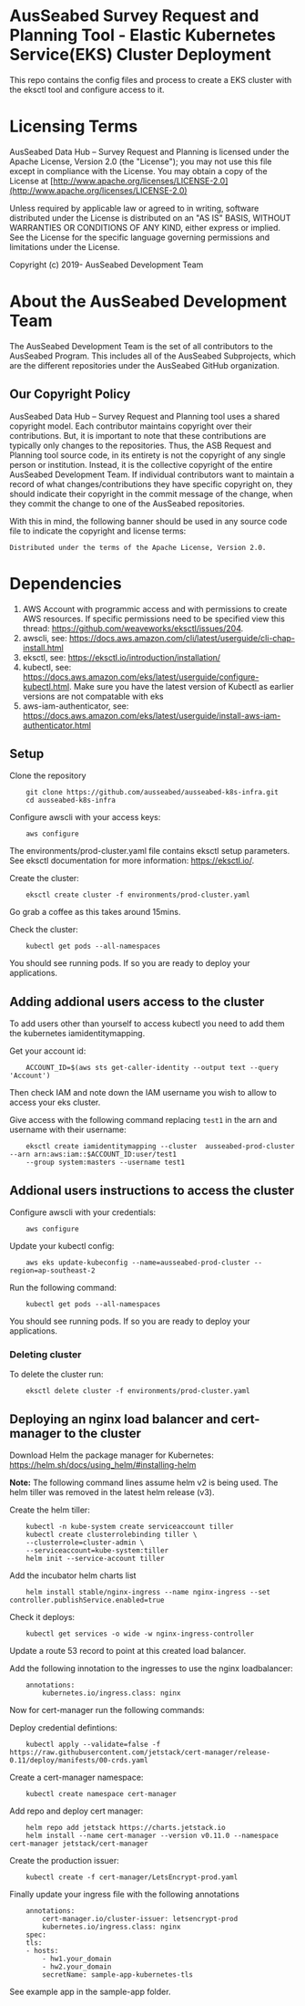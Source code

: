# AusSeabed Survey Request and Planning Tool - Elastic Kubernetes Service(EKS) Cluster Deployment

This repo contains the config files and process to create a EKS cluster with the eksctl tool and configure access to it.

# Licensing Terms

AusSeabed Data Hub – Survey Request and Planning is licensed under the Apache License, Version 2.0 (the "License"); you may not use this file except in compliance with the License. You may obtain a copy of the License at [http://www.apache.org/licenses/LICENSE-2.0](http://www.apache.org/licenses/LICENSE-2.0)

Unless required by applicable law or agreed to in writing, software distributed under the License is distributed on an "AS IS" BASIS, WITHOUT WARRANTIES OR CONDITIONS OF ANY KIND, either express or implied. See the License for the specific language governing permissions and limitations under the License.

Copyright (c) 2019- AusSeabed Development Team

# About the AusSeabed Development Team

The AusSeabed Development Team is the set of all contributors to the AusSeabed Program. This includes all of the AusSeabed Subprojects, which are the different repositories under the AusSeabed GitHub organization.

## Our Copyright Policy

AusSeabed Data Hub – Survey Request and Planning tool uses a shared copyright model. Each contributor maintains copyright over their contributions. But, it is important to note that these contributions are typically only changes to the repositories. Thus, the ASB Request and Planning tool source code, in its entirety is not the copyright of any single person or institution. Instead, it is the collective copyright of the entire AusSeabed Development Team. If individual contributors want to maintain a record of what changes/contributions they have specific copyright on, they should indicate their copyright in the commit message of the change, when they commit the change to one of the AusSeabed repositories.

With this in mind, the following banner should be used in any source code file to indicate the copyright and license terms:

    Distributed under the terms of the Apache License, Version 2.0.

# Dependencies

1. AWS Account with programmic access and with permissions to create AWS resources. If specific permissions need to be specified view this thread: https://github.com/weaveworks/eksctl/issues/204.
2. awscli, see: https://docs.aws.amazon.com/cli/latest/userguide/cli-chap-install.html
3. eksctl, see: https://eksctl.io/introduction/installation/
4. kubectl, see: https://docs.aws.amazon.com/eks/latest/userguide/configure-kubectl.html. Make sure you have the latest version of Kubectl as earlier versions are not compatable with eks
5. aws-iam-authenticator, see: https://docs.aws.amazon.com/eks/latest/userguide/install-aws-iam-authenticator.html

## Setup

Clone the repository
```
    git clone https://github.com/ausseabed/ausseabed-k8s-infra.git
    cd ausseabed-k8s-infra
```

Configure awscli with your access keys:
```
    aws configure
```

The environments/prod-cluster.yaml file contains eksctl setup parameters. See eksctl documentation for more information: https://eksctl.io/.

Create the cluster:
```
    eksctl create cluster -f environments/prod-cluster.yaml
```

Go grab a coffee as this takes around 15mins.

Check the cluster:
```
    kubectl get pods --all-namespaces
```

You should see running pods. If so you are ready to deploy your applications.

## Adding addional users access to the cluster

To add users other than yourself to access kubectl you need to add them the kubernetes iamidentitymapping.

Get your account id:
```
    ACCOUNT_ID=$(aws sts get-caller-identity --output text --query 'Account')
```   

Then check IAM and note down the IAM username you wish to allow to access your eks cluster.

Give access with the following command replacing `test1` in the arn and username with their username:
```
    eksctl create iamidentitymapping --cluster  ausseabed-prod-cluster --arn arn:aws:iam::$ACCOUNT_ID:user/test1
    --group system:masters --username test1
```

## Addional users instructions to access the cluster

Configure awscli with your credentials:
```
    aws configure
```

Update your kubectl config:
```
    aws eks update-kubeconfig --name=ausseabed-prod-cluster --region=ap-southeast-2
```

Run the following command:
```
    kubectl get pods --all-namespaces
```

You should see running pods. If so you are ready to deploy your applications.

### Deleting cluster

To delete the cluster run:

```
    eksctl delete cluster -f environments/prod-cluster.yaml
```

## Deploying an nginx load balancer and cert-manager to the cluster

Download Helm the package manager for Kubernetes:
https://helm.sh/docs/using_helm/#installing-helm

**Note:** The following command lines assume helm v2 is being used. The helm tiller was removed in the latest helm release (v3).

Create the helm tiller:
```
    kubectl -n kube-system create serviceaccount tiller
    kubectl create clusterrolebinding tiller \
    --clusterrole=cluster-admin \
    --serviceaccount=kube-system:tiller
    helm init --service-account tiller
```

Add the incubator helm charts list
```
    helm install stable/nginx-ingress --name nginx-ingress --set controller.publishService.enabled=true
```

Check it deploys:
```
    kubectl get services -o wide -w nginx-ingress-controller
```

Update a route 53 record to point at this created load balancer.

Add the following innotation to the ingresses to use the nginx loadbalancer:
```
    annotations:
        kubernetes.io/ingress.class: nginx
```

Now for cert-manager run the following commands:

Deploy credential defintions:
```
    kubectl apply --validate=false -f https://raw.githubusercontent.com/jetstack/cert-manager/release-0.11/deploy/manifests/00-crds.yaml
```

Create a cert-manager namespace:
```
    kubectl create namespace cert-manager
```

Add repo and deploy cert manager:
```
    helm repo add jetstack https://charts.jetstack.io
    helm install --name cert-manager --version v0.11.0 --namespace cert-manager jetstack/cert-manager
```

Create the production issuer:
```
    kubectl create -f cert-manager/LetsEncrypt-prod.yaml
```

Finally update your ingress file with the following annotations
```
    annotations:
        cert-manager.io/cluster-issuer: letsencrypt-prod
        kubernetes.io/ingress.class: nginx
    spec:
    tls:
    - hosts:
        - hw1.your_domain
        - hw2.your_domain
        secretName: sample-app-kubernetes-tls
```

See example app in the sample-app folder.
